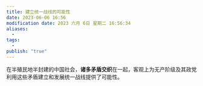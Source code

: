 ```yaml
---
title: 建立统一战线的可能性
date: 2023-06-06 16:56
modification date: 2023 六月 6日 星期二 16:56:34
aliases:
  - 
tags:
  - 
publish: "true"
---
```


在半殖民地半封建的中国社会，**诸多矛盾交织**在一起，客观上为无产阶级及其政党利用这些矛盾建立和发展统一战线提供了可能性。